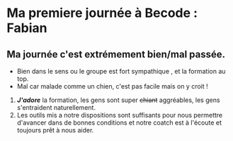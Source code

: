 # Ma premiere journée à Becode : Fabian

## Ma journée c'est extrémement __bien/mal__ passée.
* Bien dans le sens ou le groupe est fort sympathique , et la formation au top.
* Mal car malade comme un chien, c'est pas facile mais on y croit !

1. __*J'adore*__ la formation, les gens sont super ~~chiant~~ aggréables, les gens s'entraident naturellement.
2. Les outils mis a notre dispositions sont suffisants pour nous permettre d'avancer dans de bonnes conditions et notre coatch est à l'écoute et toujours prêt à nous aider.